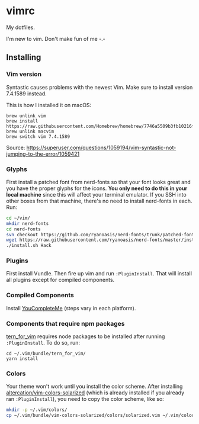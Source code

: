 # vimrc

My dotfiles.

I'm new to vim. Don't make fun of me -.-

## Installing

### Vim version

Syntastic causes problems with the newest Vim. Make sure to install version 7.4.1589 instead.

This is how I installed it on macOS:

```
brew unlink vim
brew install https://raw.githubusercontent.com/Homebrew/homebrew/7746a5509b3fb10216f1d40ab639398e8d0c5e4c/Library/Formula/vim.rb
brew unlink macvim
brew switch vim 7.4.1589
```

Source: https://superuser.com/questions/1059194/vim-syntastic-not-jumping-to-the-error/1059421

### Glyphs

First install a patched font from nerd-fonts so that your font looks great and you have the proper glyphs for the icons. **You only need to do this in your local machine** since this will affect your terminal emulator. If you SSH into other boxes from that machine, there's no need to install nerd-fonts in each. Run:

```bash
cd ~/vim/
mkdir nerd-fonts
cd nerd-fonts
svn checkout https://github.com/ryanoasis/nerd-fonts/trunk/patched-fonts/Hack
wget https://raw.githubusercontent.com/ryanoasis/nerd-fonts/master/install.sh
./install.sh Hack
```

### Plugins

First install Vundle. Then fire up vim and run `:PluginInstall`. That will install all plugins except for compiled components.

### Compiled Components

Install [YouCompleteMe](Valloric/YouCompleteMe) (steps vary in each platform).

### Components that require npm packages

[tern\_for\_vim](ternjs/tern_for_vim) requires node packages to be installed after running `:PluginInstall`. To do so, run:

```
cd ~/.vim/bundle/tern_for_vim/
yarn install
```

### Colors

Your theme won't work until you install the color scheme. After installing [altercation/vim-colors-solarized](https://github.com/altercation/vim-colors-solarized) (which is already installed if you already ran `:PluginInstall`), you need to copy the color scheme, like so:

```bash
mkdir -p ~/.vim/colors/
cp ~/.vim/bundle/vim-colors-solarized/colors/solarized.vim ~/.vim/colors/
```

